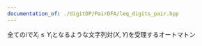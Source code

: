 ```yaml
---
documentation_of: ./digitDP/PairDFA/leq_digits_pair.hpp
---
```


全ての$i$で$X_i\leq Y_i$となるような文字列対$(X,Y)$を受理するオートマトン
